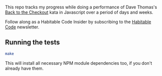 This repo tracks my progress while doing a performance of Dave Thomas's
[Back to the Checkout](http://codekata.com/kata/kata09-back-to-the-checkout/)
kata in Javascript over a period of days and weeks.

Follow along as a Habitable Code Insider by subscribing to the
[Habitable Code](https://habitablecode.substack.com) newsletter.

## Running the tests

```bash
make
```

This will install all necessary NPM module dependencies too, if you
don't already have them.

